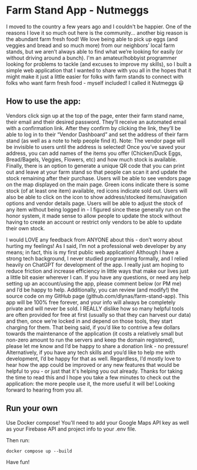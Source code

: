 # Farm Stand App - Nutmeggs

I moved to the country a few years ago and I couldn't be happier. One of the reasons I love it so much out here is the community... another big reason is the abundant farm fresh food! We love being able to pick up eggs (and veggies and bread and so much more) from our neighbors’ local farm stands, but we aren’t always able to find what we’re looking for easily (or without driving around a bunch). I'm an amateur/hobbyist programmer looking for problems to tackle (and excuses to improve my skills), so I built a simple web application that I wanted to share with you all in the hopes that it might make it just a little easier for folks with farm stands to connect with folks who want farm fresh food - myself included! I called it Nutmeggs 😃

## How to use the app:
Vendors click sign up at the top of the page, enter their farm stand name, their email and their desired password. They’ll receive an automated email with a confirmation link. After they confirm by clicking the link, they’ll be able to log in to their “Vendor Dashboard” and set the address of their farm stand (as well as a note to help people find it). Note: The vendor page will be invisible to users until the address is selected! Once you’ve saved your address, you can add names of the items you offer (Chicken/Duck Eggs, Bread/Bagels, Veggies, Flowers, etc) and how much stock is available. Finally, there is an option to generate a unique QR code that you can print out and leave at your farm stand so that people can scan it and update the stock remaining after their purchase.
Users will be able to see vendors page on the map displayed on the main page. Green icons indicate there is some stock (of at least one item) available, red icons indicate sold out. Users will also be able to click on the icon to show address/stocked items/navigation options and vendor details page. Users will be able to adjust the stock of any item without being logged in - I figured since these generally run on the honor system, it made sense to allow people to update the stock without having to create an account or restrict only vendors to be able to update their own stock.

I would LOVE any feedback from ANYONE about this - don’t worry about hurting my feelings! As I said, I’m not a professional web developer by any means; in fact, this is my first public web application! Although I have a strong tech background, I never studied programming formally, and I relied heavily on ChatGPT for development of the app. I really just am hoping to reduce friction and increase efficiency in little ways that make our lives just a little bit easier wherever I can.
If you have any questions, or need any help setting up an account/using the app, please comment below (or PM me) and I’d be happy to help. Additionally, you can review (and modify!) the source code on my GitHub page (github.com/dlynas/farm-stand-app). This app will be 100% free forever, and your info will always be completely private and will never be sold. I REALLY dislike how so many helpful tools are often provided for free at first (usually so that they can harvest our data) and then, once we’re locked in and depend on those tools, they start charging for them.
That being said, if you’d like to contrive a few dollars towards the maintenance of the application (it costs a relatively small but non-zero amount to run the servers and keep the domain registered), please let me know and I’d be happy to share a donation link - no pressure! Alternatively, if you have any tech skills and you’d like to help me with development, I’d be happy for that as well. Regardless, I’d mostly love to hear how the app could be improved or any new features that would be helpful to you - or just that it's helping you out already.
Thanks for taking the time to read this and I hope you take a few minutes to check out the application: the more people use it, the more useful it will be! Looking forward to hearing from you all.

## Run your own
Use Docker compose! You'll need to add your Google Maps API key as well as your Firebase API and project info to your .env file.

Then run:
```
docker compose up --build
```
Have fun!
